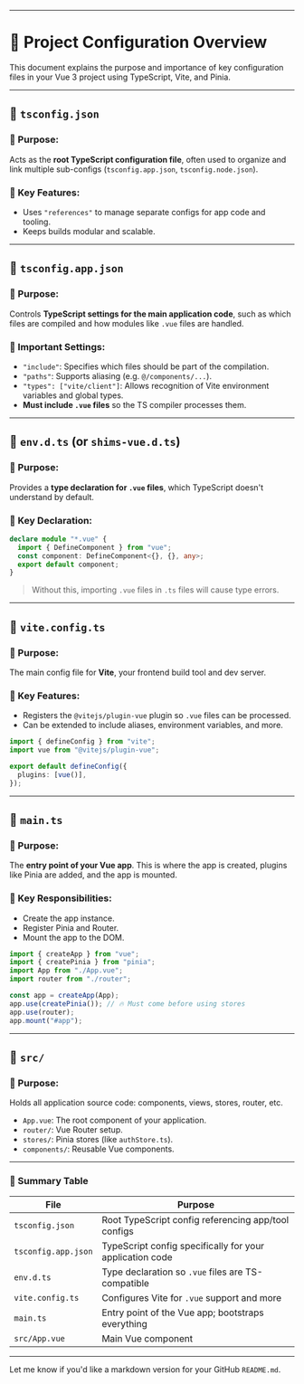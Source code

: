 

---

# 🧾 Project Configuration Overview

This document explains the purpose and importance of key configuration files in your Vue 3 project using TypeScript, Vite, and Pinia.

---

## 📄 `tsconfig.json`

### 🔹 Purpose:

Acts as the **root TypeScript configuration file**, often used to organize and link multiple sub-configs (`tsconfig.app.json`, `tsconfig.node.json`).

### 🔸 Key Features:

- Uses `"references"` to manage separate configs for app code and tooling.
- Keeps builds modular and scalable.

---

## 📄 `tsconfig.app.json`

### 🔹 Purpose:

Controls **TypeScript settings for the main application code**, such as which files are compiled and how modules like `.vue` files are handled.

### 🔸 Important Settings:

- `"include"`: Specifies which files should be part of the compilation.
- `"paths"`: Supports aliasing (e.g. `@/components/...`).
- `"types": ["vite/client"]`: Allows recognition of Vite environment variables and global types.
- **Must include `.vue` files** so the TS compiler processes them.

---

## 📄 `env.d.ts` (or `shims-vue.d.ts`)

### 🔹 Purpose:

Provides a **type declaration for `.vue` files**, which TypeScript doesn't understand by default.

### 🔸 Key Declaration:

```ts
declare module "*.vue" {
  import { DefineComponent } from "vue";
  const component: DefineComponent<{}, {}, any>;
  export default component;
}
```

> Without this, importing `.vue` files in `.ts` files will cause type errors.

---

## 📄 `vite.config.ts`

### 🔹 Purpose:

The main config file for **Vite**, your frontend build tool and dev server.

### 🔸 Key Features:

- Registers the `@vitejs/plugin-vue` plugin so `.vue` files can be processed.
- Can be extended to include aliases, environment variables, and more.

```ts
import { defineConfig } from "vite";
import vue from "@vitejs/plugin-vue";

export default defineConfig({
  plugins: [vue()],
});
```

---

## 📄 `main.ts`

### 🔹 Purpose:

The **entry point of your Vue app**. This is where the app is created, plugins like Pinia are added, and the app is mounted.

### 🔸 Key Responsibilities:

- Create the app instance.
- Register Pinia and Router.
- Mount the app to the DOM.

```ts
import { createApp } from "vue";
import { createPinia } from "pinia";
import App from "./App.vue";
import router from "./router";

const app = createApp(App);
app.use(createPinia()); // 🔥 Must come before using stores
app.use(router);
app.mount("#app");
```

---

## 📁 `src/`

### 🔹 Purpose:

Holds all application source code: components, views, stores, router, etc.

- `App.vue`: The root component of your application.
- `router/`: Vue Router setup.
- `stores/`: Pinia stores (like `authStore.ts`).
- `components/`: Reusable Vue components.

---

### 📌 Summary Table

| File                | Purpose                                                  |
| ------------------- | -------------------------------------------------------- |
| `tsconfig.json`     | Root TypeScript config referencing app/tool configs      |
| `tsconfig.app.json` | TypeScript config specifically for your application code |
| `env.d.ts`          | Type declaration so `.vue` files are TS-compatible       |
| `vite.config.ts`    | Configures Vite for `.vue` support and more              |
| `main.ts`           | Entry point of the Vue app; bootstraps everything        |
| `src/App.vue`       | Main Vue component                                       |

---

Let me know if you'd like a markdown version for your GitHub `README.md`.
